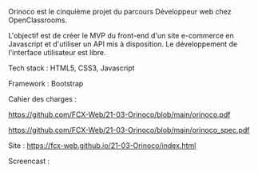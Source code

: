 Orinoco est le cinquième projet du parcours Développeur web chez OpenClassrooms.

L'objectif est de créer le MVP du front-end d'un site e-commerce en Javascript et d'utiliser un API mis à disposition. Le développement de l'interface utilisateur est libre.

Tech stack : HTML5, CSS3, Javascript

Framework : Bootstrap

Cahier des charges : 

  https://github.com/FCX-Web/21-03-Orinoco/blob/main/orinoco.pdf
  
  https://github.com/FCX-Web/21-03-Orinoco/blob/main/orinoco_spec.pdf
  

Site : https://fcx-web.github.io/21-03-Orinoco/index.html

Screencast : 
